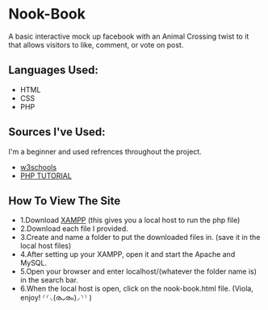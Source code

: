 # Nook-Book
A basic interactive mock up facebook with an Animal Crossing twist to it that allows visitors to like, comment, or vote on post.
## Languages Used:
- HTML
- CSS
- PHP
## Sources I've Used:
I'm a beginner and used refrences throughout the project.
- [w3schools](https://www.w3schools.com/)
- [PHP TUTORIAL](https://www.phptutorial.net/php-tutorial/php-radio-button/)
## How To View The Site
- 1.Download [XAMPP](https://www.apachefriends.org/download.html) (this gives you a local host to run the php file)
- 2.Download each file I provided.
- 3.Create and name a folder to put the downloaded files in. (save it in the local host files)
- 4.After setting up your XAMPP, open it and start the Apache and MySQL.
- 5.Open your browser and enter localhost/(whatever the folder name is) in the search bar.
- 6.When the local host is open, click on the nook-book.html file. (Viola, enjoy! ⸂⸂⸜(രᴗര๑)⸝⸃⸃ )

